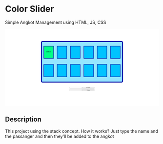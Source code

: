 # Color Slider

Simple Angkot Management using HTML, JS, CSS

![contoh program](./assets/kelola-angkot.png)

## Description

This project using the stack concept. How it works? Just type the name and the passanger and then they'll be added to the angkot
